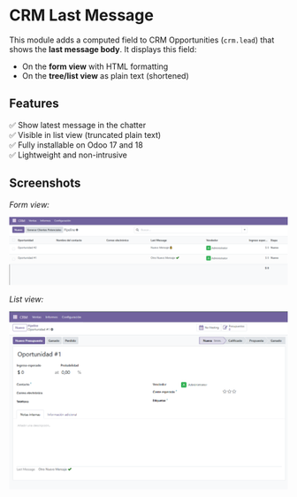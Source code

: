 # CRM Last Message

This module adds a computed field to CRM Opportunities (`crm.lead`) that shows the **last message body**. It displays this field:

- On the **form view** with HTML formatting
- On the **tree/list view** as plain text (shortened)

## Features

✅ Show latest message in the chatter  
✅ Visible in list view (truncated plain text)  
✅ Fully installable on Odoo 17 and 18  
✅ Lightweight and non-intrusive

## Screenshots

*Form view:*

![Form View](static/description/screenshot.png)

*List view:*

![List View](static/description/screenshot2.png)